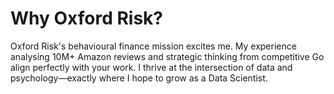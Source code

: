 # Why Oxford Risk? 
Oxford Risk's behavioural finance mission excites me. My experience analysing 10M+ Amazon reviews and strategic thinking from competitive Go align perfectly with your work. I thrive at the intersection of data and psychology—exactly where I hope to grow as a Data Scientist.
